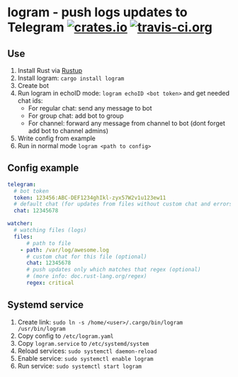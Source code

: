 # logram - push logs updates to Telegram [![crates.io](https://img.shields.io/crates/v/logram.svg)](https://crates.io/crates/logram) [![travis-ci.org](https://api.travis-ci.org/Ralvke/logram.svg?branch=master)](https://travis-ci.org/Ralvke/logram)

## Use
1. Install Rust via [Rustup](https://rustup.rs/)
2. Install logram: `cargo install logram`
3. Create bot
4. Run logram in echoID mode: `logram echoID <bot token>` and get needed chat ids:
    * For regular chat: send any message to bot
    * For group chat: add bot to group
    * For channel: forward any message from channel to bot (dont forget add bot to channel admins)
5. Write config from example
6. Run in normal mode `logram <path to config>`

## Config example
```yaml
telegram:
  # bot token
  token: 123456:ABC-DEF1234ghIkl-zyx57W2v1u123ew11
  # default chat (for updates from files without custom chat and errors)
  chat: 12345678 

watcher:
  # watching files (logs)
  files: 
      # path to file
    - path: /var/log/awesome.log 
      # custom chat for this file (optional)
      chat: 12345678 
      # push updates only which matches that regex (optional) 
      # (more info: doc.rust-lang.org/regex)
      regex: critical 
```

 ## Systemd service
 1. Create link: `sudo ln -s /home/<user>/.cargo/bin/logram /usr/bin/logram`
 2. Copy config to `/etc/logram.yaml`
 3. Copy `logram.service` to `/etc/systemd/system`
 4. Reload services: `sudo systemctl daemon-reload`
 5. Enable service: `sudo systemctl enable logram`
 6. Run service: `sudo systemctl start logram`